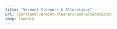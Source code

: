 ```yaml
---
title: "Vermont Cleaners & Alterations"
url: /portland/vermont-cleaners-and-alterations/
shop: laundry
---
```

